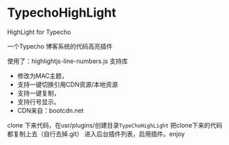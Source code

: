 # TypechoHighLight
HighLight for Typecho

一个Typecho 博客系统的代码高亮插件

使用了：highlightjs-line-numbers.js 支持库

 * 修改为MAC主题，
 * 支持一键切换引用CDN资源/本地资源
 * 支持一键复制，
 * 支持行号显示。
 * CDN来自：bootcdn.net

clone 下来代码，在usr/plugins/创建目录`TypeChoHighLight`
把clone下来的代码都复制上去（自行去掉.git）
进入后台插件列表，启用插件。enjoy
